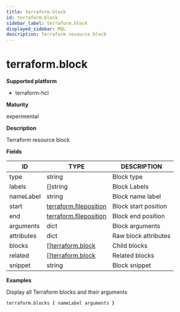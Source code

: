 ```yaml
---
title: terraform.block
id: terraform.block
sidebar_label: terraform.block
displayed_sidebar: MQL
description: Terraform resource block
---
```


# terraform.block

**Supported platform**

- terraform-hcl

**Maturity**

experimental

**Description**

Terraform resource block

**Fields**

| ID         | TYPE                                                | DESCRIPTION          |
| ---------- | --------------------------------------------------- | -------------------- |
| type       | string                                              | Block type           |
| labels     | &#91;&#93;string                                    | Block Labels         |
| nameLabel  | string                                              | Block name label     |
| start      | [terraform.fileposition](terraform.fileposition.md) | Block start position |
| end        | [terraform.fileposition](terraform.fileposition.md) | Block end position   |
| arguments  | dict                                                | Block arguments      |
| attributes | dict                                                | Raw block attributes |
| blocks     | &#91;&#93;[terraform.block](terraform.block.md)     | Child blocks         |
| related    | &#91;&#93;[terraform.block](terraform.block.md)     | Related blocks       |
| snippet    | string                                              | Block snippet        |

**Examples**

Display all Terraform blocks and their arguments

```coffee
terraform.blocks { nameLabel arguments }
```
